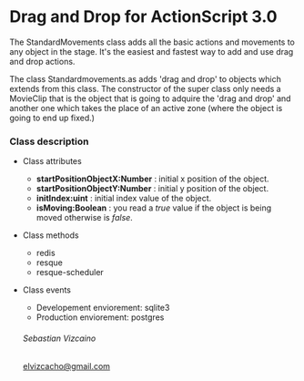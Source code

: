 # Drag and Drop for ActionScript 3.0

The StandardMovements class adds all the basic actions and movements to any object in the stage. It's the easiest and fastest way to add and use drag and drop actions.

The class Standardmovements.as adds 'drag and drop' to objects which extends from this class. The constructor of the super class only needs a MovieClip that is the object that is going to adquire the 'drag and drop' and another one which takes the place of an active zone (where the object is going to end up fixed.)

### Class description

* Class attributes 
  - **startPositionObjectX:Number** : initial x position of the object.
  - **startPositionObjectY:Number** : initial y position of the object.
  - **initIndex:uint** : initial index value of the object.
  - **isMoving:Boolean** : you read a *true* value if the object is being moved otherwise is *false*.
  

* Class methods
  - redis
  - resque
  - resque-scheduler

* Class events
  - Developement enviorement: sqlite3
  - Production enviorement: postgres

  ###### Sebastian Vizcaino
  elvizcacho@gmail.com